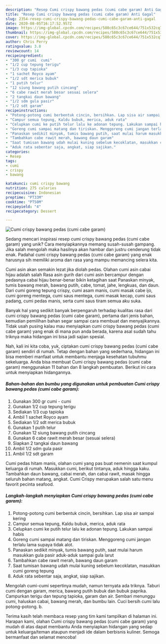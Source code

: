 ```yaml
---
description: "Resep Cumi crispy bawang pedas (cumi cabe garam) Anti Gagal"
title: "Resep Cumi crispy bawang pedas (cumi cabe garam) Anti Gagal"
slug: 2354-resep-cumi-crispy-bawang-pedas-cumi-cabe-garam-anti-gagal
date: 2020-08-05T16:17:52.957Z
image: https://img-global.cpcdn.com/recipes/580c65c3c67ce644/751x532cq70/cumi-crispy-bawang-pedas-cumi-cabe-garam-foto-resep-utama.jpg
thumbnail: https://img-global.cpcdn.com/recipes/580c65c3c67ce644/751x532cq70/cumi-crispy-bawang-pedas-cumi-cabe-garam-foto-resep-utama.jpg
cover: https://img-global.cpcdn.com/recipes/580c65c3c67ce644/751x532cq70/cumi-crispy-bawang-pedas-cumi-cabe-garam-foto-resep-utama.jpg
author: Chris Perry
ratingvalue: 3.8
reviewcount: 14
recipeingredient:
- "300 gr cumi  cumi"
- "1/2 cup tepung terigu"
- "1/3 cup tapioka"
- "1 sachet Royco ayam"
- "1/2 sdt merica bubuk"
- "1 putih telur"
- "12 siung bawang putih cincang"
- "6 cabe rawit merah besar sesuai selera"
- "2 tangkai daun bawang"
- "1/2 sdm gula pasir"
- "1/2 sdt garam"
recipeinstructions:
- "Potong-potong cumi berbentuk cincin, bersihkan. Lap sisa air sampai kering"
- "Campur semua tepung, Kaldu bubuk, merica, aduk rata"
- "Celupkan cumi ke putih telur lalu ke adonan tepung. Lakukan sampai habis"
- "Goreng cumi sampai matang dan tiriskan. Menggoreng cumi jangan terlalu lama supaya tidak alot."
- "Panaskan sedikit minyak, tumis bawang putih, saat mulai harum masukkan gula pasir aduk-aduk sampai gula larut"
- "Tambahkan cabe rawit merah, bawang daun garam"
- "Saat tumisan bawang udah mulai kuning sebelum kecoklatan, masukkan cumi goreng tepung"
- "Aduk rata sebentar saja, angkat, siap sajikan."
categories:
- Resep
tags:
- cumi
- crispy
- bawang

katakunci: cumi crispy bawang 
nutrition: 275 calories
recipecuisine: Indonesian
preptime: "PT33M"
cooktime: "PT50M"
recipeyield: "4"
recipecategory: Dessert

---
```



![Cumi crispy bawang pedas (cumi cabe garam)](https://img-global.cpcdn.com/recipes/580c65c3c67ce644/751x532cq70/cumi-crispy-bawang-pedas-cumi-cabe-garam-foto-resep-utama.jpg)

Sedang mencari inspirasi resep cumi crispy bawang pedas (cumi cabe garam) yang unik? Cara menyiapkannya memang susah-susah gampang. Jika salah mengolah maka hasilnya akan hambar dan justru cenderung tidak enak. Padahal cumi crispy bawang pedas (cumi cabe garam) yang enak harusnya sih memiliki aroma dan rasa yang mampu memancing selera kita.

Cumi asin akan semakin lezat jika diolah pedas. Olahan cumi asin cabai hijau adalah salah Rasa asin gurih dari cumi asin bercampur dengan pedasnya cabai hijau benar-benar bikin ketagihan saat Panaskan minyak, tumis bawang merah, bawang putih, cabe, tomat, jahe, lengkuas, dan daun. Dari cumi goreng tepung crispy, cumi asam manis, cumi masak cabe ijo, cumi goreng mentega, cumi saus mentega, cumi masak kecap, cumi saus padang, cumi pedas manis, serta cumi saus tiram semua aku suka.

Banyak hal yang sedikit banyak berpengaruh terhadap kualitas rasa dari cumi crispy bawang pedas (cumi cabe garam), pertama dari jenis bahan, kemudian pemilihan bahan segar sampai cara membuat dan menyajikannya. Tidak usah pusing kalau mau menyiapkan cumi crispy bawang pedas (cumi cabe garam) yang enak di mana pun anda berada, karena asal sudah tahu triknya maka hidangan ini bisa jadi sajian spesial.


Nah, kali ini kita coba, yuk, ciptakan cumi crispy bawang pedas (cumi cabe garam) sendiri di rumah. Tetap dengan bahan yang sederhana, hidangan ini bisa memberi manfaat untuk membantu menjaga kesehatan tubuhmu sekeluarga. Anda bisa membuat Cumi crispy bawang pedas (cumi cabe garam) menggunakan 11 bahan dan 8 langkah pembuatan. Berikut ini cara untuk menyiapkan hidangannya.

<!--inarticleads1-->

##### Bahan-bahan dan bumbu yang digunakan untuk pembuatan Cumi crispy bawang pedas (cumi cabe garam):

1. Gunakan 300 gr cumi - cumi
1. Gunakan 1/2 cup tepung terigu
1. Sediakan 1/3 cup tapioka
1. Ambil 1 sachet Royco ayam
1. Sediakan 1/2 sdt merica bubuk
1. Gunakan 1 putih telur
1. Gunakan 12 siung bawang putih cincang
1. Gunakan 6 cabe rawit merah besar (sesuai selera)
1. Siapkan 2 tangkai daun bawang
1. Ambil 1/2 sdm gula pasir
1. Ambil 1/2 sdt garam


Cumi pedas hitam manis, olahan cumi yang pas buat nemenin saat kumpul keluarga di rumah. Masukkan cumi, berikut tintanya, aduk hingga kaku. Tambahkan daun bawang, cabai merah, dan cabai rawit, masak hingga seluruh bahan matang, angkat. Cumi Crispy merupakan salah satu menu favorit pecinta seafood. 

<!--inarticleads2-->

##### Langkah-langkah menyiapkan Cumi crispy bawang pedas (cumi cabe garam):

1. Potong-potong cumi berbentuk cincin, bersihkan. Lap sisa air sampai kering
1. Campur semua tepung, Kaldu bubuk, merica, aduk rata
1. Celupkan cumi ke putih telur lalu ke adonan tepung. Lakukan sampai habis
1. Goreng cumi sampai matang dan tiriskan. Menggoreng cumi jangan terlalu lama supaya tidak alot.
1. Panaskan sedikit minyak, tumis bawang putih, saat mulai harum masukkan gula pasir aduk-aduk sampai gula larut
1. Tambahkan cabe rawit merah, bawang daun garam
1. Saat tumisan bawang udah mulai kuning sebelum kecoklatan, masukkan cumi goreng tepung
1. Aduk rata sebentar saja, angkat, siap sajikan.


Mengolah cumi-cumi sepertinya mudah, namun ternyata ada triknya. Taburi cumi dengan garam, merica, bawang putih bubuk dan bubuk paprika. Campurkan terigu dan tepung tapioka, garam dan air. Sembari menunggu cumi, haluskan cabai, bawang merah, dan bumbu lain. Cuci bersih cumi lalu potong-potong. b. 

Terima kasih telah membaca resep yang tim kami tampilkan di halaman ini. Harapan kami, olahan Cumi crispy bawang pedas (cumi cabe garam) yang mudah di atas dapat membantu Anda menyiapkan hidangan yang sedap untuk keluarga/teman ataupun menjadi ide dalam berbisnis kuliner. Semoga bermanfaat dan selamat mencoba!
